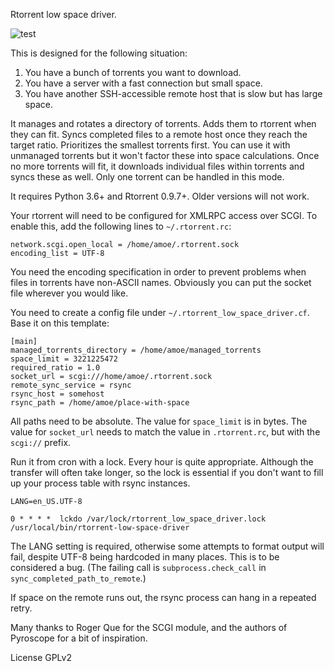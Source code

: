 Rtorrent low space driver.

![test](https://github.com/amoe/rtorrent_low_space_driver/actions/workflows/run-test.yml/badge.svg)

This is designed for the following situation:

1.  You have a bunch of torrents you want to download.
2.  You have a server with a fast connection but small space.
3.  You have another SSH-accessible remote host that is slow but has large space.

It manages and rotates a directory of torrents.  Adds them to rtorrent when they
can fit.  Syncs completed files to a remote host once they reach the target
ratio.  Prioritizes the smallest torrents first.  You can use it with unmanaged
torrents but it won't factor these into space calculations.  Once no more
torrents will fit, it downloads individual files within torrents and syncs these
as well.  Only one torrent can be handled in this mode.

It requires Python 3.6+ and Rtorrent 0.9.7+.  Older versions will not work.

Your rtorrent will need to be configured for XMLRPC access over SCGI.  To enable
this, add the following lines to `~/.rtorrent.rc`:

    network.scgi.open_local = /home/amoe/.rtorrent.sock
    encoding_list = UTF-8

You need the encoding specification in order to prevent problems when files in
torrents have non-ASCII names.  Obviously you can put the socket file wherever
you would like.

You need to create a config file under `~/.rtorrent_low_space_driver.cf`.  Base
it on this template:

	[main]
	managed_torrents_directory = /home/amoe/managed_torrents
	space_limit = 3221225472
	required_ratio = 1.0
	socket_url = scgi:///home/amoe/.rtorrent.sock
	remote_sync_service = rsync
	rsync_host = somehost
	rsync_path = /home/amoe/place-with-space

All paths need to be absolute.  The value for `space_limit` is in bytes.  The
value for `socket_url` needs to match the value in `.rtorrent.rc`, but with the
`scgi://` prefix.

Run it from cron with a lock.  Every hour is quite appropriate.
Although the transfer will often take longer, so the lock is essential
if you don't want to fill up your process table with rsync instances.

    LANG=en_US.UTF-8
    
    0 * * * *  lckdo /var/lock/rtorrent_low_space_driver.lock /usr/local/bin/rtorrent-low-space-driver

The LANG setting is required, otherwise some attempts to format output will
fail, despite UTF-8 being hardcoded in many places.  This is to be considered a
bug.  (The failing call is `subprocess.check_call` in
`sync_completed_path_to_remote`.)

If space on the remote runs out, the rsync process can hang in a repeated retry.

Many thanks to Roger Que for the SCGI module, and the authors of
Pyroscope for a bit of inspiration.


License GPLv2
